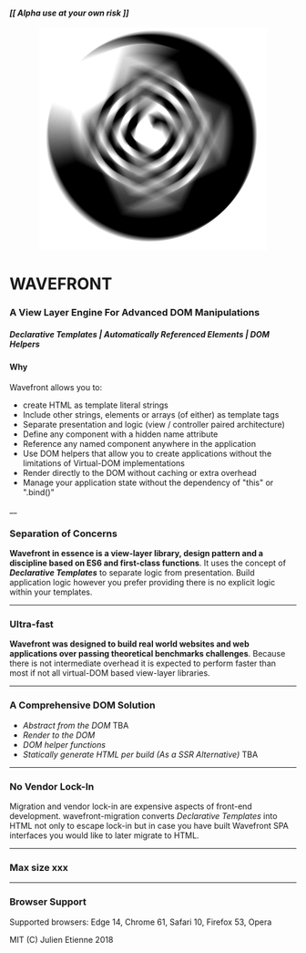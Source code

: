 #### _[[ Alpha use at your own risk ]]_

<p align="center">
<img src="https://github.com/julienetie/img/blob/master/wavefront-med.pdf.png?raw=true"/>
</p>

# WAVEFRONT

### A View Layer Engine For Advanced DOM Manipulations

##### Declarative Templates *|* Automatically Referenced Elements *|* DOM Helpers


#### Why
Wavefront allows you to: 
- create HTML as template literal strings
- Include other strings, elements or arrays (of either) as template tags
- Separate presentation and logic (view / controller paired architecture) 
- Define any component with a hidden name attribute 
- Reference any named component anywhere in the application
- Use DOM helpers that allow you to create applications without the limitations of Virtual-DOM implementations
- Render directly to the DOM without caching or extra overhead
- Manage your application state without the dependency of "this" or ".bind()"

__ 
### Separation of Concerns
**Wavefront in essence is a view-layer library, design pattern and a discipline based on ES6 and first-class functions**. It uses the concept of **_Declarative Templates_** to separate logic from presentation. Build application logic however you prefer providing there is no explicit logic within your templates. 
___
### Ultra-fast
**Wavefront was designed to build real world websites and web applications over passing theoretical benchmarks challenges**.
Because there is not intermediate overhead it is expected to perform faster than most if not all virtual-DOM based view-layer libraries. 
___
### A Comprehensive DOM Solution
- _Abstract from the DOM_ TBA
- _Render to the DOM_
- _DOM helper functions_
- _Statically generate HTML per build (As a SSR Alternative)_ TBA
___
### No Vendor Lock-In
Migration and vendor lock-in are expensive aspects of front-end development. wavefront-migration converts _Declarative Templates_ into HTML not only to escape lock-in but in case you have built Wavefront SPA interfaces you would like to later migrate to HTML.  
___
### Max size xxx
___
### Browser Support
Supported browsers:
Edge 14, Chrome 61, Safari 10, Firefox 53, Opera


MIT (C) Julien Etienne 2018
